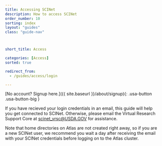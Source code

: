 ```yaml
---
title: Accessing SCINet
description: How to access SCINet
order_number: 10
sorting: index
layout: "guides"
class: "guide-nav"



short_title: Access

categories: [Access]
sorted: true

redirect_from: 
  - /guides/access/login

---
```


[No account? Signup here.]({{ site.baseurl }}/about/signup){: .usa-button .usa-button-big }

If you have recieved your login credentials in an email, this guide will help you get connected to SCINet.  Otherwise, please email the Virtual Research Support Core at [scinet_vrsc@USDA.GOV](mailto:scinet_vrsc@USDA.GOV?subject=account%20access) for assistance. <!--excerpt-->

Note that home directories on Atlas are not created right away, so if you are a new SCINet user, we recommend you wait a day after receiving the email with your SCINet credentials before logging on to the Atlas cluster.
